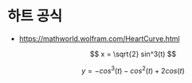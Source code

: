 # 하트 공식
- https://mathworld.wolfram.com/HeartCurve.html

$$ x = \sqrt{2} sin^3(t) $$

$$ y = -cos^3(t) - cos^2(t) + 2 cos(t) $$